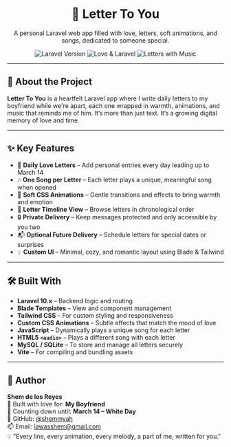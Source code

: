 <h1 align="center">💌 Letter To You</h1>

<p align="center">
A personal Laravel web app filled with love, letters, soft animations, and songs, dedicated to someone special.
</p>


<p align="center">
<img src="https://img.shields.io/badge/Laravel-10.x-red?logo=laravel" alt="Laravel Version">
<img src="https://img.shields.io/badge/Built%20with-Love%20%26%20Laravel-pink" alt="Love & Laravel">
<img src="https://img.shields.io/badge/Letters-With%20Music-blueviolet" alt="Letters with Music">
</p>

---

## 💖 About the Project

**Letter To You** is a heartfelt Laravel app where I write daily letters to my boyfriend while we're apart, each one wrapped in warmth, animations, and music that reminds me of him. It’s more than just text. It’s a growing digital memory of love and time.

---

## ✨ Key Features

- 📝 **Daily Love Letters** – Add personal entries every day leading up to March 14  
- 🎶 **One Song per Letter** – Each letter plays a unique, meaningful song when opened  
- 🌸 **Soft CSS Animations** – Gentle transitions and effects to bring warmth and emotion  
- 📅 **Letter Timeline View** – Browse letters in chronological order  
- 🔒 **Private Delivery** – Keep messages protected and only accessible by you two  
- 📬 **Optional Future Delivery** – Schedule letters for special dates or surprises  
- 💡 **Custom UI** – Minimal, cozy, and romantic layout using Blade & Tailwind

---

## 🛠 Built With

- **Laravel 10.x** – Backend logic and routing  
- **Blade Templates** – View and component management  
- **Tailwind CSS** – For custom styling and responsiveness  
- **Custom CSS Animations** – Subtle effects that match the mood of love
- **JavaScript** – Dynamically plays a unique song for each letter  
- **HTML5 `<audio>`** – Plays a different song with each letter  
- **MySQL / SQLite** – To store and manage all letters securely  
- **Vite** – For compiling and bundling assets  

---

## 👤 Author

**Shem de los Reyes**  
💌 Built with love for: **My Boyfriend**  
📅 Counting down until: **March 14 – White Day**  
🐙 GitHub: [@shemmyah](https://github.com/shemmyah)  
📫 Email: lawasshem@gmail.com  
💡 "Every line, every animation, every melody, a part of me, written for you."
